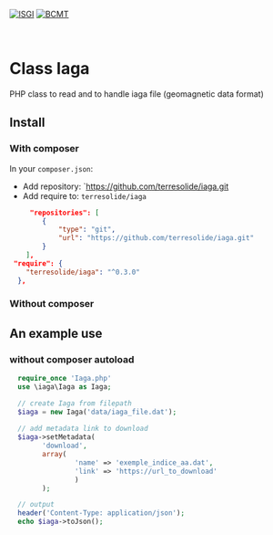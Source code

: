 
[![ISGI](https://www7.obs-mip.fr/wp-content-aeris/uploads/sites/4/2019/07/logo_ISGI_2-150x150.png)](http://isgi.unistra.fr/)
[![BCMT](https://www7.obs-mip.fr/wp-content-aeris/uploads/sites/4/2017/12/bcmt-e1562157506384.png)](http://www.bcmt.fr/)

&#x202F;
# Class Iaga 
PHP class to read and to handle iaga file (geomagnetic data format)


## Install
### With composer
In your `composer.json`:
 * Add repository: `https://github.com/terresolide/iaga.git
 * Add require to: `terresolide/iaga`

```json
     "repositories": [
	    {
	        "type": "git",
	        "url": "https://github.com/terresolide/iaga.git"
	    }
	],
 "require": {
    "terresolide/iaga": "^0.3.0"
  },
```

### Without composer


## An example use 
### without composer autoload

```php
  require_once 'Iaga.php'
  use \iaga\Iaga as Iaga;

  // create Iaga from filepath
  $iaga = new Iaga('data/iaga_file.dat');
  
  // add metadata link to download
  $iaga->setMetadata(
        'download', 
        array(
                'name' => 'exemple_indice_aa.dat',
                'link' => 'https://url_to_download'
                )
        );

  // output
  header('Content-Type: application/json');
  echo $iaga->toJson();
```


